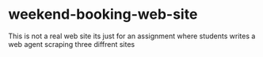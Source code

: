 # weekend-booking-web-site
This is not a real web site its just for an assignment where students writes a web agent scraping three diffrent sites
